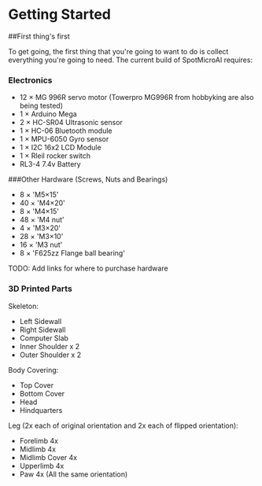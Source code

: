 # Getting Started

##First thing's first

To get going, the first thing that you're going to want to do is collect everything you're going to need. The current build of SpotMicroAI requires:
### Electronics 
- 12 × MG 996R servo motor (Towerpro MG996R from hobbyking are also being tested)
- 1 × Arduino Mega 
- 2 × HC-SR04 Ultrasonic sensor 
- 1 × HC-06 Bluetooth module 
- 1 × MPU-6050 Gyro sensor 
- 1 × I2C 16x2 LCD Module 
- 1 × Rleil rocker switch 
- RL3-4 7.4v Battery

###Other Hardware (Screws, Nuts and Bearings)
- 8 × 'M5×15' 
- 40 × 'M4×20' 
- 8 × 'M4×15' 
- 48 × 'M4 nut' 
- 4 × 'M3×20' 
- 28 × 'M3×10' 
- 16 × 'M3 nut' 
- 8 × 'F625zz Flange ball bearing'

TODO: Add links for where to purchase hardware

### 3D Printed Parts

Skeleton:

- Left Sidewall
- Right Sidewall
- Computer Slab
- Inner Shoulder x 2
- Outer Shoulder x 2

Body Covering:

- Top Cover
- Bottom Cover
- Head
- Hindquarters

Leg (2x each of original orientation and 2x each of flipped orientation):

- Forelimb 4x
- Midlimb 4x
- Midlimb Cover 4x
- Upperlimb 4x
- Paw 4x (All the same orientation)